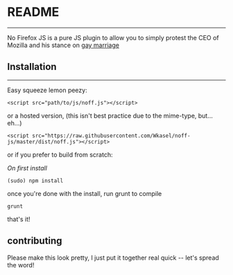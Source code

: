 # README
-----
No Firefox JS is a pure JS plugin to allow you to simply protest the CEO of Mozilla and his stance on [gay marriage](http://techcrunch.com/2014/03/31/okcupid-offers-firefox-visitors-links-to-alternate-browsers-to-protest-new-mozilla-ceo/)

## Installation
-----
Easy squeeze lemon peezy:
  
  `<script src="path/to/js/noff.js"></script>`

or a hosted version, (this isn't best practice due to the mime-type, but... eh...)

  `<script src="https://raw.githubusercontent.com/Wkasel/noff-js/master/dist/noff.js"></script>`

or if you prefer to build from scratch:

_On first install_

  `(sudo) npm install`

once you're done with the install, run grunt to compile

  `grunt`
  
that's it!

## contributing
Please make this look pretty, I just put it together real quick -- let's spread the word!